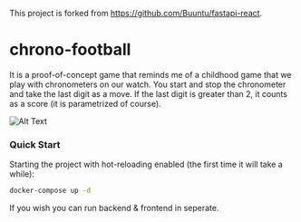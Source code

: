This project is forked from https://github.com/Buuntu/fastapi-react.

# chrono-football
It is a proof-of-concept game that reminds me of a childhood game that we play with chronometers on our watch. You start and stop the chronometer and take the last digit as a move. If the last digit is greater than 2, it counts as a score (it is parametrized of course).

![Alt Text](https://im3.ezgif.com/tmp/ezgif-3-eaa3295f341f.gif)


### Quick Start
Starting the project with hot-reloading enabled
(the first time it will take a while):

```bash
docker-compose up -d
```

If you wish you can run backend & frontend in seperate.


  
